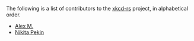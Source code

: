 The following is a list of contributors to the
[xkcd-rs][xkcd-rs] project, in alphabetical order.

* [Alex M.](https://github.com/acdenisSK)
* [Nikita Pekin](https://github.com/indiv0)

[xkcd-rs]: https://github.com/indiv0/xkcd-rs
